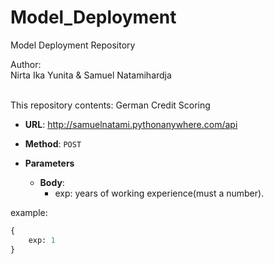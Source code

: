 # Model_Deployment
Model Deployment Repository

Author:<br>
Nirta Ika Yunita & Samuel Natamihardja

<br>
This repository contents: 
German Credit Scoring

* **URL**: http://samuelnatami.pythonanywhere.com/api  


* **Method**: `POST`
	
* **Parameters**
	
	* **Body**: 
		* exp: years of working experience(must a number).


example:
```python
{
	exp: 1
}
```
